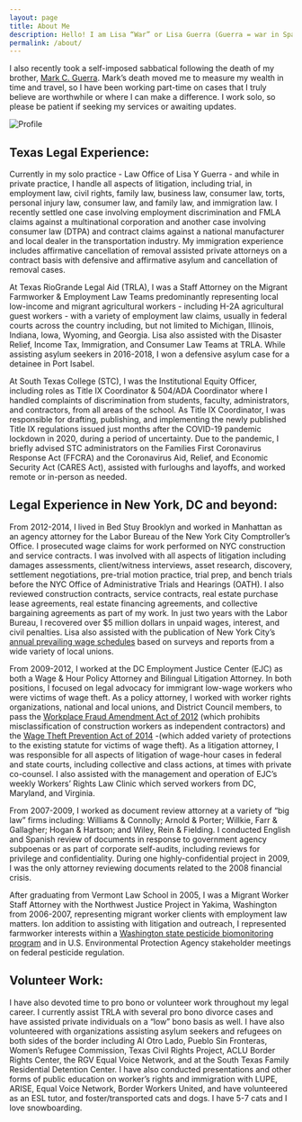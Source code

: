 ```yaml
---
layout: page
title: About Me
description: Hello! I am Lisa “War” or Lisa Guerra (Guerra = war in Spanish). I am a bilingual lawyer licensed in Texas, New York, and the District of Columbia. I have nearly 20 years of legal experience in civil litigation, trial practice, and more recently, mediation. My experience includes employment law, business and consumer law, family law, business law, civil rights, immigration, and other civil law matters. I currently manage a part-time, solo private practice and am building my experience in mediations. 
permalink: /about/
---
```


I also recently took a self-imposed sabbatical following the death of my brother, [Mark C. Guerra](https://www.fox4news.com/news/beloved-dallas-theater-teacher-killed-in-traffic-accident). Mark’s death moved me to measure my wealth in time and travel, so I have been working part-time on cases that I truly believe are worthwhile or where I can make a difference. I work solo, so please be patient if seeking my services or awaiting updates. 


![Profile]({{site.baseurl}}/images/IMG_7782.jpg)

## Texas Legal Experience: 
Currently in my solo practice - Law Office of Lisa Y Guerra - and while in private practice, I handle all aspects of litigation, including trial, in employment law, civil rights, family law, business law, consumer law, torts, personal injury law, consumer law, and family law, and immigration law. I recently settled one case involving employment discrimination and FMLA claims against a multinational corporation and another case involving consumer law (DTPA) and  contract claims against a national manufacturer and local dealer in the transportation industry.  My immigration experience includes affirmative cancellation of removal assisted private attorneys on a contract basis with defensive and affirmative asylum and cancellation of removal cases. 

At Texas RioGrande Legal Aid (TRLA), I was a Staff Attorney on the Migrant Farmworker & Employment Law Teams predominantly representing local low-income and migrant agricultural workers - including H-2A agricultural guest workers - with a variety of employment law claims, usually in federal courts across the country including, but not limited to Michigan, Illinois, Indiana, Iowa, Wyoming, and Georgia. Lisa also assisted with the Disaster Relief, Income Tax, Immigration, and Consumer Law Teams at TRLA. While assisting asylum seekers in 2016-2018, I won a defensive asylum case for a detainee in Port Isabel.

At South Texas College (STC), I was the Institutional Equity Officer, including roles as Title IX  Coordinator & 504/ADA Coordinator where I handled complaints of discrimination from students, faculty, administrators, and contractors, from all areas of the school. As Title IX Coordinator, I was responsible for drafting, publishing, and implementing the newly published Title IX regulations issued just months after the COVID-19 pandemic lockdown in 2020, during a period of uncertainty. Due to the pandemic, I briefly advised STC administrators on the Families First Coronavirus Response Act (FFCRA) and the Coronavirus Aid, Relief, and Economic Security Act (CARES Act), assisted with furloughs and layoffs, and worked remote or in-person as needed.


<!-- <div class="gallery-box">
  <div class="gallery">
    <img src="/images/101.jpg" alt="workflow" loading="lazy">
    <img src="/images/102.jpg" alt="workflow" loading="lazy">
    <img src="/images/103.jpg" alt="workflow" loading="lazy">
    <img src="/images/104.jpg" alt="workflow" loading="lazy">
    <img src="/images/105.jpg" alt="workflow" loading="lazy">
    <img src="/images/106.jpg" alt="workflow" loading="lazy">
  </div>
  <em>Gallery / <a href="https://unsplash.com/" target="_blank">Unsplash</a></em>
</div> -->

## Legal Experience in New York, DC and beyond: 
From 2012-2014, I lived in Bed Stuy Brooklyn and worked in Manhattan as an agency attorney for the Labor Bureau of the New York City Comptroller’s Office. I prosecuted wage claims for work performed on NYC construction and service contracts. I was involved with all aspects of litigation including damages assessments, client/witness interviews, asset research, discovery, settlement negotiations, pre-trial motion practice, trial prep, and bench trials before the NYC Office of Administrative Trials and Hearings (OATH). I also reviewed construction contracts, service contracts, real estate purchase lease agreements, real estate financing agreements, and collective bargaining agreements as part of my work. In just two years with the Labor Bureau, I recovered over $5 million dollars in unpaid wages, interest, and civil penalties. Lisa also assisted with the publication of New York City’s [annual prevailing wage schedules](https://comptroller.nyc.gov/services/for-the-public/nyc-wage-standards/wage-schedules/) based on surveys and reports from a wide variety of local unions.

From 2009-2012, I worked at the DC Employment Justice Center (EJC) as both a Wage & Hour Policy Attorney and Bilingual Litigation Attorney. In both positions, I focused on legal advocacy for immigrant low-wage workers who were victims of wage theft. As a policy attorney, I worked with worker rights organizations, national and local unions, and District Council members, to pass the [Workplace Fraud Amendment Act of 2012](https://lims.dccouncil.gov/downloads/LIMS/25925/Signed_Act/B19-0169-SignedAct.pdf) (which prohibits misclassification of construction workers as independent contractors) and the [Wage Theft Prevention Act of 2014](https://lims.dccouncil.gov/downloads/LIMS/31203/Signed_Act/B20-0671-SignedAct.pdf) -(which added variety of protections to the existing statute for victims of wage theft).  As a litigation attorney, I was responsible for all aspects of litigation of wage-hour cases in federal and state courts, including collective and class actions, at times with private co-counsel. I also assisted with the management and operation of EJC’s weekly Workers’ Rights Law Clinic which served workers from DC, Maryland, and Virginia.

From 2007-2009, I worked as document review attorney at a variety of “big law” firms including: Williams & Connolly; Arnold & Porter; Willkie, Farr & Gallagher; Hogan & Hartson; and Wiley, Rein & Fielding. I conducted English and Spanish review of documents in response to government agency subpoenas or as part of corporate self-audits, including reviews for privilege and confidentiality. During one highly-confidential project in 2009, I was the only attorney reviewing documents related to the 2008 financial crisis. 

After graduating from Vermont Law School in 2005, I was a Migrant Worker Staff Attorney with the Northwest Justice Project in Yakima, Washington from 2006-2007, representing migrant worker clients with employment law matters. Ion addition to assisting with litigation and outreach, I represented farmworker interests within a [Washington state pesticide biomonitoring program](https://doh.wa.gov/data-statistical-reports/environmental-health/biomonitoring) and in U.S. Environmental Protection Agency stakeholder meetings on federal pesticide regulation.


## Volunteer Work:
I have also devoted time to pro bono or volunteer work throughout my legal career. I currently assist TRLA with several pro bono divorce cases and have assisted private individuals on a “low” bono basis as well. I have also volunteered with organizations assisting asylum seekers and refugees on both sides of the border including Al Otro Lado, Pueblo Sin Fronteras, Women’s Refugee Commission, Texas Civil Rights Project, ACLU Border Rights Center, the RGV Equal Voice Network, and at the South Texas Family Residential Detention Center. I have also conducted presentations and other forms of public education on worker’s rights and immigration with LUPE, ARISE, Equal Voice Network, Border Workers United, and have volunteered as an ESL tutor, and foster/transported cats and dogs. I have 5-7 cats and I love snowboarding. 